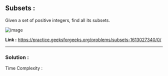 ## Subsets :
Given a set of positive integers, find all its subsets.

![image](https://user-images.githubusercontent.com/23376002/166205568-79791f8e-6203-434c-aab7-5d9b371af74e.png)


**Link :** https://practice.geeksforgeeks.org/problems/subsets-1613027340/0/


-----------------------------------------------------------------------------------------------------------------------------------------------------


### Solution :

Time Complexity :



